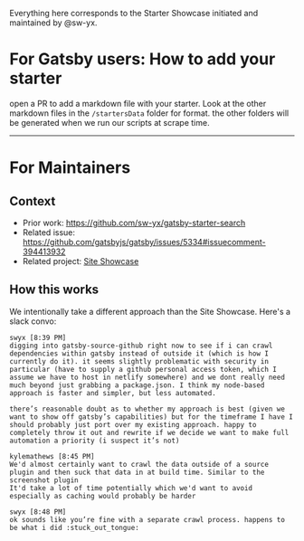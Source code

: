 Everything here corresponds to the Starter Showcase initiated and maintained by @sw-yx.

# For Gatsby users: How to add your starter

open a PR to add a markdown file with your starter. Look at the other markdown files in the `/startersData` folder for format. the other folders will be generated when we run our scripts at scrape time.

----

# For Maintainers

## Context

- Prior work: <https://github.com/sw-yx/gatsby-starter-search>
- Related issue: <https://github.com/gatsbyjs/gatsby/issues/5334#issuecomment-394413932>
- Related project: [Site Showcase](https://github.com/gatsbyjs/gatsby/issues/4392)

## How this works

We intentionally take a different approach than the Site Showcase. Here's a slack convo:

```
swyx [8:39 PM]
digging into gatsby-source-github right now to see if i can crawl dependencies within gatsby instead of outside it (which is how I currently do it). it seems slightly problematic with security in particular (have to supply a github personal access token, which I assume we have to host in netlify somewhere) and we dont really need much beyond just grabbing a package.json. I think my node-based approach is faster and simpler, but less automated.

there’s reasonable doubt as to whether my approach is best (given we want to show off gatsby’s capabilities) but for the timeframe I have I should probably just port over my existing approach. happy to completely throw it out and rewrite if we decide we want to make full automation a priority (i suspect it’s not)

kylemathews [8:45 PM]
We'd almost certainly want to crawl the data outside of a source plugin and then suck that data in at build time. Similar to the screenshot plugin
It'd take a lot of time potentially which we'd want to avoid especially as caching would probably be harder

swyx [8:48 PM]
ok sounds like you’re fine with a separate crawl process. happens to be what i did :stuck_out_tongue:
```